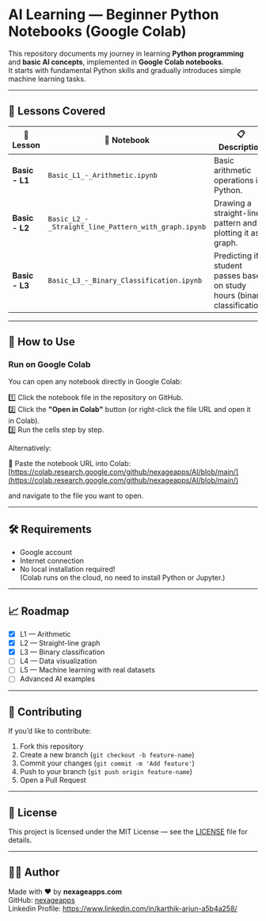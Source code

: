 
# AI Learning — Beginner Python Notebooks (Google Colab)

This repository documents my journey in learning **Python programming** and **basic AI concepts**, implemented in **Google Colab notebooks**.  
It starts with fundamental Python skills and gradually introduces simple machine learning tasks.

---

## 📖 Lessons Covered

|📒Lesson | 📄 Notebook | 📋 Description |
|-----------|-------------|----------------|
| **Basic - L1** | `Basic_L1_-_Arithmetic.ipynb` | Basic arithmetic operations in Python. |
| **Basic - L2** | `Basic_L2_-_Straight_line_Pattern_with_graph.ipynb` | Drawing a straight-line pattern and plotting it as a graph. |
| **Basic - L3** | `Basic_L3_-_Binary_Classification.ipynb` | Predicting if a student passes based on study hours (binary classification). |

---

## 🚀 How to Use

### Run on Google Colab

You can open any notebook directly in Google Colab:  

1️⃣ Click the notebook file in the repository on GitHub.  
2️⃣ Click the **"Open in Colab"** button (or right-click the file URL and open it in Colab).  
3️⃣ Run the cells step by step.

Alternatively:  

📌 Paste the notebook URL into Colab:  
[https://colab.research.google.com/github/nexageapps/AI/blob/main/](https://colab.research.google.com/github/nexageapps/AI/blob/main/)  

and navigate to the file you want to open.

---

## 🛠️ Requirements

- Google account
- Internet connection
- No local installation required!  
  (Colab runs on the cloud, no need to install Python or Jupyter.)

---

## 📈 Roadmap

- [x] L1 — Arithmetic
- [x] L2 — Straight-line graph
- [x] L3 — Binary classification
- [ ] L4 — Data visualization
- [ ] L5 — Machine learning with real datasets
- [ ] Advanced AI examples

---

## 🤝 Contributing

If you’d like to contribute:
1. Fork this repository
2. Create a new branch (`git checkout -b feature-name`)
3. Commit your changes (`git commit -m 'Add feature'`)
4. Push to your branch (`git push origin feature-name`)
5. Open a Pull Request

---

## 📄 License

This project is licensed under the MIT License — see the [LICENSE](LICENSE) file for details.

---

## 🙋‍♂️ Author

Made with ❤️ by **nexageapps.com**  
GitHub: [nexageapps](https://github.com/nexageapps)  
Linkedin Profile: https://www.linkedin.com/in/karthik-arjun-a5b4a258/

